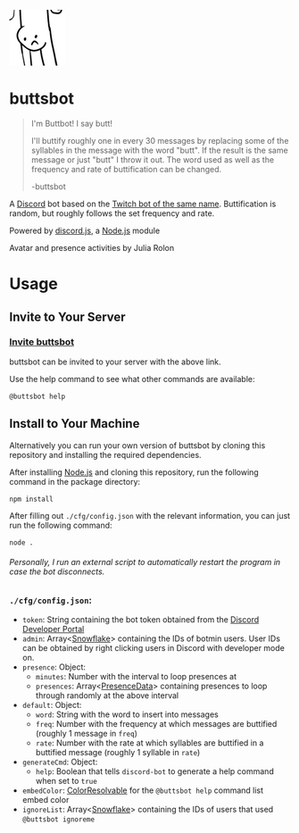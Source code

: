 ![buttsbot Avatar](./assets/images/avatar-small.png)

# buttsbot

> I'm Buttbot! I say butt!
> 
> I'll buttify roughly one in every 30 messages by replacing some of the syllables in the message with the word "butt". If the result is the same message or just "butt" I throw it out. The word used as well as the frequency and rate of buttification can be changed.
> 
> -buttsbot

A [Discord](https://discord.com/) bot based on the [Twitch bot of the same name](https://www.twitch.tv/buttsbot/about). Buttification is random, but roughly follows the set frequency and rate.

Powered by [discord.js](https://discord.js.org/#/), a [Node.js](https://nodejs.org/) module

Avatar and presence activities by Julia Rolon

# Usage

## Invite to Your Server

### [Invite buttsbot](https://discord.com/api/oauth2/authorize?client_id=780539847764082768&permissions=3072&scope=bot)

buttsbot can be invited to your server with the above link.

Use the help command to see what other commands are available:
```
@buttsbot help
```

## Install to Your Machine

Alternatively you can run your own version of buttsbot by cloning this repository and installing the required dependencies.

After installing [Node.js](https://nodejs.org/) and cloning this repository, run the following command in the package directory:

```
npm install
```

After filling out `./cfg/config.json` with the relevant information, you can just run the following command:

```
node .
```

###### Personally, I run an external script to automatically restart the program in case the bot disconnects.

### `./cfg/config.json`:

- `token`: String containing the bot token obtained from the [Discord Developer Portal](https://discord.com/developers/applications)
- `admin`: Array\<[Snowflake](https://discord.js.org/#/docs/main/stable/typedef/Snowflake)> containing the IDs of botmin users. User IDs can be obtained by right clicking users in Discord with developer mode on.
- `presence`: Object:
    - `minutes`: Number with the interval to loop presences at
    - `presences`: Array\<[PresenceData](https://discord.js.org/#/docs/main/stable/typedef/PresenceData)> containing presences to loop through randomly at the above interval
- `default`: Object:
    - `word`: String with the word to insert into messages
    - `freq`: Number with the frequency at which messages are buttified (roughly 1 message in `freq`)
    - `rate`: Number with the rate at which syllables are buttified in a buttified message (roughly 1 syllable in `rate`)
- `generateCmd`: Object:
    - `help`: Boolean that tells `discord-bot` to generate a help command when set to `true`
- `embedColor`: [ColorResolvable](https://discord.js.org/#/docs/main/stable/typedef/ColorResolvable) for the `@buttsbot help` command list embed color
- `ignoreList`: Array\<[Snowflake](https://discord.js.org/#/docs/main/stable/typedef/Snowflake)> containing the IDs of users that used `@buttsbot ignoreme`
